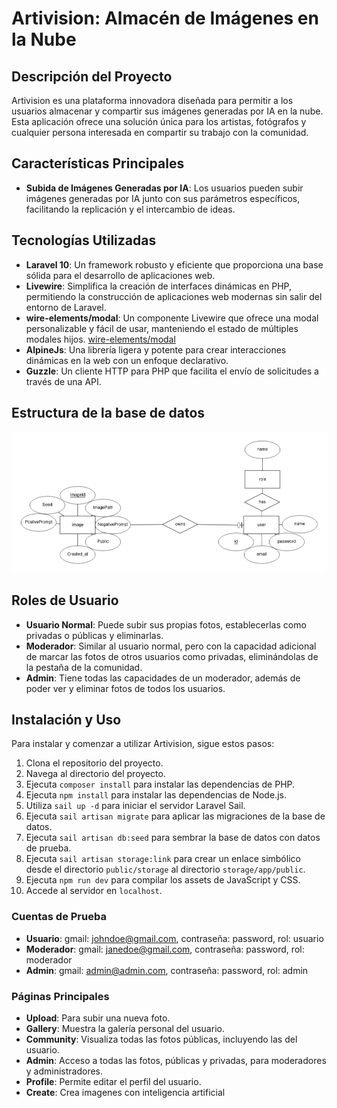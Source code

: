 # Artivision: Almacén de Imágenes en la Nube

## Descripción del Proyecto

Artivision es una plataforma innovadora diseñada para permitir a los usuarios almacenar y compartir sus imágenes generadas por IA en la nube. Esta aplicación ofrece una solución única para los artistas, fotógrafos y cualquier persona interesada en compartir su trabajo con la comunidad.

## Características Principales

-   **Subida de Imágenes Generadas por IA**: Los usuarios pueden subir imágenes generadas por IA junto con sus parámetros específicos, facilitando la replicación y el intercambio de ideas.

## Tecnologías Utilizadas

-   **Laravel 10**: Un framework robusto y eficiente que proporciona una base sólida para el desarrollo de aplicaciones web.
-   **Livewire**: Simplifica la creación de interfaces dinámicas en PHP, permitiendo la construcción de aplicaciones web modernas sin salir del entorno de Laravel.
-   **wire-elements/modal**: Un componente Livewire que ofrece una modal personalizable y fácil de usar, manteniendo el estado de múltiples modales hijos. [wire-elements/modal](https://github.com/wire-elements/modal?tab=readme-ov-file)
-   **AlpineJs**: Una librería ligera y potente para crear interacciones dinámicas en la web con un enfoque declarativo.
-   **Guzzle**: Un cliente HTTP para PHP que facilita el envío de solicitudes a través de una API.

## Estructura de la base de datos

![Alt text](<image(2).png>)

## Roles de Usuario

-   **Usuario Normal**: Puede subir sus propias fotos, establecerlas como privadas o públicas y eliminarlas.
-   **Moderador**: Similar al usuario normal, pero con la capacidad adicional de marcar las fotos de otros usuarios como privadas, eliminándolas de la pestaña de la comunidad.
-   **Admin**: Tiene todas las capacidades de un moderador, además de poder ver y eliminar fotos de todos los usuarios.

## Instalación y Uso

Para instalar y comenzar a utilizar Artivision, sigue estos pasos:

1.  Clona el repositorio del proyecto.
2.  Navega al directorio del proyecto.
3.  Ejecuta `composer install` para instalar las dependencias de PHP.
4.  Ejecuta `npm install` para instalar las dependencias de Node.js.
5.  Utiliza `sail up -d` para iniciar el servidor Laravel Sail.
6.  Ejecuta `sail artisan migrate` para aplicar las migraciones de la base de datos.
7.  Ejecuta `sail artisan db:seed` para sembrar la base de datos con datos de prueba.
8.  Ejecuta `sail artisan storage:link` para crear un enlace simbólico desde el directorio `public/storage` al directorio `storage/app/public`.
9.  Ejecuta `npm run dev` para compilar los assets de JavaScript y CSS.
10. Accede al servidor en `localhost`.

### Cuentas de Prueba

-   **Usuario**: gmail: [johndoe@gmail.com](mailto:johndoe@gmail.com), contraseña: password, rol: usuario
-   **Moderador**: gmail: [janedoe@gmail.com](mailto:janedoe@gmail.com), contraseña: password, rol: moderador
-   **Admin**: gmail: [admin@admin.com](mailto:admin@admin.com), contraseña: password, rol: admin

### Páginas Principales

-   **Upload**: Para subir una nueva foto.
-   **Gallery**: Muestra la galería personal del usuario.
-   **Community**: Visualiza todas las fotos públicas, incluyendo las del usuario.
-   **Admin**: Acceso a todas las fotos, públicas y privadas, para moderadores y administradores.
-   **Profile**: Permite editar el perfil del usuario.
-   **Create**: Crea imagenes con inteligencia artificial
